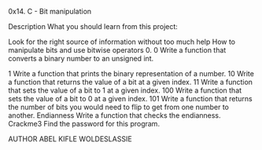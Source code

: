 0x14. C - Bit manipulation

Description What you should learn from this project:

Look for the right source of information without too much help How to manipulate bits and use bitwise operators 0. 0 Write a function that converts a binary number to an unsigned int.

1 Write a function that prints the binary representation of a number.
10 Write a function that returns the value of a bit at a given index.
11 Write a function that sets the value of a bit to 1 at a given index.
100 Write a function that sets the value of a bit to 0 at a given index.
101 Write a function that returns the number of bits you would need to flip to get from one number to another.
Endianness Write a function that checks the endianness.
Crackme3 Find the password for this program.

AUTHOR   ABEL KIFLE WOLDESLASSIE
